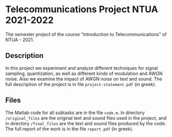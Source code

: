 # Telecommunications Project NTUA 2021-2022

The semester project of the course "Introduction to Telecommunications" of NTUA - 2021.

## Description

In this project we experiment and analyze different techniques for signal sampling, quantization, as well as different kinds of modulation and AWGN noise. Also we examine the impact of AWGN noise on text and sound. The full description of the project is in file `project-statement.pdf` (in greek).

## Files

The Matlab code for all subtasks are in the file `code.m`. In directory `/original_files` are the original text and sound files used in the project, and in directory `/final_files` are the text and sound files produced by the code. The full report of the work is in the file `report.pdf` (in greek).
